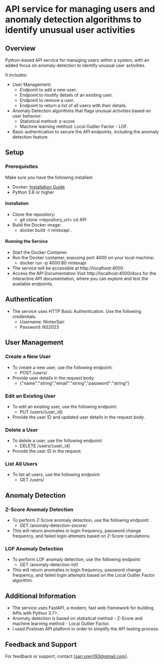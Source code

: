 # **API service for managing users and anomaly detection algorithms to identify unusual user activities**

## **Overview**

Python-based API service for managing users within a system, with an added focus on anomaly detection to identify unusual user activities. 

It includes:
- User Management:
  - Endpoint to add a new user.
  - Endpoint to modify details of an existing user.
  - Endpoint to remove a user.
  - Endpoint to return a list of all users with their details.
- Anomaly Detection algorithms that flags unusual activities based on user behavior:
  - Statistical method: z-score
  - Machine learning method: Local Outlier Factor - LOF.
- Basic authentication to secure the API endpoints, including the anomaly detection feature. 


## **Setup**

### **Prerequisites**

Make sure you have the following installed:

- Docker: [Installation Guide](https://docs.docker.com/get-docker/)
- Python 3.8 or higher

#### **Installation**
- Clone the repository:
  - git clone <repository_url>
  cd API
- Build the Docker image:
  - docker build -t nintexapi .

#### **Running the Service**

- Start the Docker Container
- Run the Docker container, exposing port 4000 on your local machine:
  - docker run -p 4000:80 nintexapi
- The service will be accessible at http://localhost:4000.
- Access the API Documentation
  Visit http://localhost:4000/docs for the interactive API documentation, where you can explore and test the available endpoints.

## **Authentication**
- The service uses HTTP Basic Authentication. Use the following credentials:
  - Username: NintexSari
  - Password: NS2023
## **User Management**

### **Create a New User**
- To create a new user, use the following endpoint:
  - POST /users/
- Provide user details in the request body:
  - {"name":"string","email":"string","password":"string"}

### **Edit an Existing User**
- To edit an existing user, use the following endpoint:
  - PUT /users/{user_id}
- Provide the user ID and updated user details in the request body.

### **Delete a User**
- To delete a user, use the following endpoint:
  - DELETE /users/{user_id}
- Provide the user ID in the request.

### **List All Users**
- To list all users, use the following endpoint:
  - GET /users/

## **Anomaly Detection**

### **Z-Score Anomaly Detection**

- To perform Z-Score anomaly detection, use the following endpoint:
  - GET /anomaly-detection-zscore/
- This will return anomalies in login frequency, password change frequency, and failed login attempts based on Z-Score calculations.

### **LOF Anomaly Detection**

- To perform LOF anomaly detection, use the following endpoint:
  - GET /anomaly-detection-lof/
- This will return anomalies in login frequency, password change frequency, and failed login attempts based on the Local Outlier Factor algorithm.

## **Additional Information**

- The service uses FastAPI, a modern, fast web framework for building APIs with Python 3.7+.
- Anomaly detection is based on statistical method - Z-Score and machine learning method - Local Outlier Factor.
- I used Postman API platform in order to simplify the API testing process.

## **Feedback and Support**
For feedback or support, contact [sari.oren193@gmail.com].
